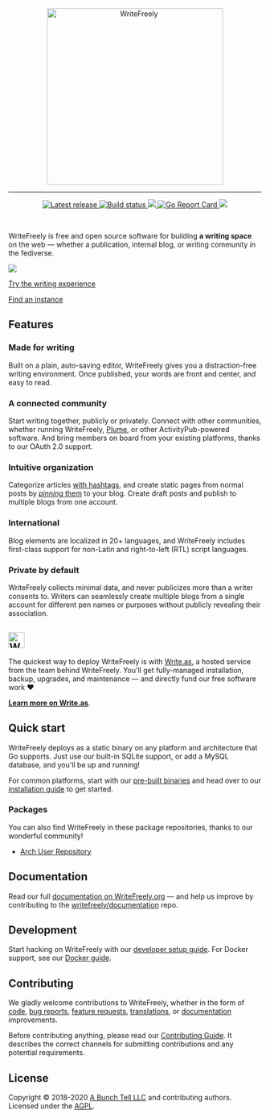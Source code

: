 &nbsp;
<p align="center">
	<a href="https://writefreely.org"><img src="https://writefreely.org/img/writefreely.svg" width="350px" alt="WriteFreely" /></a>
</p>
<hr />
<p align="center">
	<a href="https://github.com/writeas/writefreely/releases/">
		<img src="https://img.shields.io/github/release/writeas/writefreely.svg" alt="Latest release" />
	</a>
	<a href="https://travis-ci.org/writeas/writefreely">
		<img src="https://travis-ci.org/writeas/writefreely.svg" alt="Build status" />
	</a>
	<a href="https://github.com/writeas/writefreely/releases/latest">
		<img src="https://img.shields.io/github/downloads/writeas/writefreely/total.svg" />
	</a>
	<a href="https://goreportcard.com/report/github.com/writeas/writefreely">
		<img src="https://goreportcard.com/badge/github.com/writeas/writefreely" alt="Go Report Card" />
	</a>
	<a href="https://hub.docker.com/r/writeas/writefreely/">
		<img src="https://img.shields.io/docker/pulls/writeas/writefreely.svg" />
	</a>
</p>
&nbsp;

WriteFreely is free and open source software for building **a writing space** on the web &mdash; whether a publication, internal blog, or writing community in the fediverse.

![](https://writefreely.org/img/screens/pencil-reader.png)

[Try the writing experience](https://write.as/new)

[Find an instance](https://writefreely.org/instances)

## Features

### Made for writing

Built on a plain, auto-saving editor, WriteFreely gives you a distraction-free writing environment. Once published, your words are front and center, and easy to read.

### A connected community

Start writing together, publicly or privately. Connect with other communities, whether running WriteFreely, [Plume](https://joinplu.me/), or other ActivityPub-powered software. And bring members on board from your existing platforms, thanks to our OAuth 2.0 support.

### Intuitive organization

Categorize articles [with hashtags](https://writefreely.org/docs/latest/writer/hashtags), and create static pages from normal posts by [_pinning_ them](https://writefreely.org/docs/latest/writer/static) to your blog. Create draft posts and publish to multiple blogs from one account.

### International

Blog elements are localized in 20+ languages, and WriteFreely includes first-class support for non-Latin and right-to-left (RTL) script languages.

### Private by default

WriteFreely collects minimal data, and never publicizes more than a writer consents to. Writers can seamlessly create multiple blogs from a single account for different pen names or purposes without publicly revealing their association.

<h2><a href="https://write.as/writefreely"><img src="https://writefreely.org/img/writeas-readme.png" height="32px" alt="Write.as" /></a></h2>

The quickest way to deploy WriteFreely is with [Write.as](https://write.as/writefreely), a hosted service from the team behind WriteFreely. You'll get fully-managed installation, backup, upgrades, and maintenance — and directly fund our free software work ❤️

[**Learn more on Write.as**](https://write.as/writefreely).

## Quick start

WriteFreely deploys as a static binary on any platform and architecture that Go supports. Just use our built-in SQLite support, or add a MySQL database, and you'll be up and running!

For common platforms, start with our [pre-built binaries](https://github.com/writeas/writefreely/releases/) and head over to our [installation guide](https://writefreely.org/start) to get started.

### Packages

You can also find WriteFreely in these package repositories, thanks to our wonderful community!

* [Arch User Repository](https://aur.archlinux.org/packages/writefreely/)

## Documentation

Read our full [documentation on WriteFreely.org](https://writefreely.org/docs) &mdash;️ and help us improve by contributing to the [writefreely/documentation](https://github.com/writefreely/documentation) repo.

## Development

Start hacking on WriteFreely with our [developer setup guide](https://writefreely.org/docs/latest/developer/setup). For Docker support, see our [Docker guide](https://writefreely.org/docs/latest/admin/docker).

## Contributing

We gladly welcome contributions to WriteFreely, whether in the form of [code](https://github.com/writeas/writefreely/blob/master/CONTRIBUTING.md#contributing-to-writefreely), [bug reports](https://github.com/writeas/writefreely/issues/new?template=bug_report.md), [feature requests](https://discuss.write.as/c/feedback/feature-requests), [translations](https://poeditor.com/join/project/TIZ6HFRFdE), or [documentation](https://github.com/writefreely/documentation) improvements.

Before contributing anything, please read our [Contributing Guide](https://github.com/writeas/writefreely/blob/master/CONTRIBUTING.md#contributing-to-writefreely). It describes the correct channels for submitting contributions and any potential requirements.

## License

Copyright © 2018-2020 [A Bunch Tell LLC](https://abunchtell.com) and contributing authors. Licensed under the [AGPL](https://github.com/writeas/writefreely/blob/develop/LICENSE).
